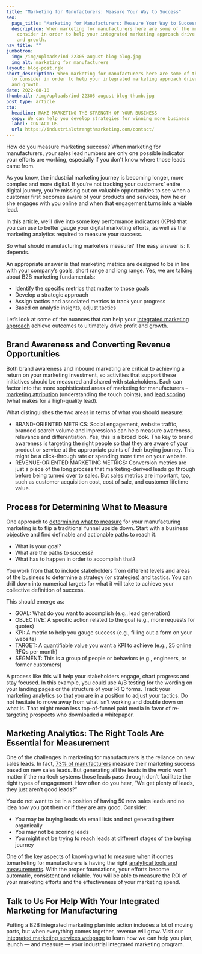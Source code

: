 ```yaml
---
title: "Marketing for Manufacturers: Measure Your Way to Success"
seo:
  page_title: "Marketing for Manufacturers: Measure Your Way to Success"
  description: When marketing for manufacturers here are some of the metrics to
    consider in order to help your integrated marketing approach drive profit
    and growth.
nav_title: ""
jumbotron:
  img: /img/uploads/ind-22305-august-blog-blog.jpg
  img_alt: marketing for manufacturers
layout: blog-post.njk
short_description: When marketing for manufacturers here are some of the metrics
  to consider in order to help your integrated marketing approach drive profit
  and growth.
date: 2022-08-10
thumbnail: /img/uploads/ind-22305-august-blog-thumb.jpg
post_type: article
cta:
  headline: MAKE MARKETING THE STRENGTH OF YOUR BUSINESS
  copy: We can help you develop strategies for winning more business
  label: CONTACT US
  url: https://industrialstrengthmarketing.com/contact/
---
```

How do you measure marketing success? When marketing for manufacturers, your sales lead numbers are only one possible indicator your efforts are working, especially if you don't know where those leads came from.



As you know, the industrial marketing journey is becoming longer, more complex and more digital. If you’re not tracking your customers’ entire digital journey, you’re missing out on valuable opportunities to see when a customer first becomes aware of your products and services, how he or she engages with you online and when that engagement turns into a viable lead.



In this article, we’ll dive into some key performance indicators (KPIs) that you can use to better gauge your digital marketing efforts, as well as the marketing analytics required to measure your success.



So what should manufacturing marketers measure? The easy answer is: It depends. 



An appropriate answer is that marketing metrics are designed to be in line with your company’s goals, short range and long range. Yes, we are talking about B2B marketing fundamentals:

* Identify the specific metrics that matter to those goals
* Develop a strategic approach
* Assign tactics and associated metrics to track your progress
* Based on analytic insights, adjust tactics 



Let’s look at some of the nuances that can help your [integrated marketing approach](https://industrialstrengthmarketing.com/services/integrated-marketing/) achieve outcomes to ultimately drive profit and growth. 

## Brand Awareness and Converting Revenue Opportunities

Both brand awareness and inbound marketing are critical to achieving a return on your marketing investment, so activities that support these initiatives should be measured and shared with stakeholders. Each can factor into the more sophisticated areas of marketing for manufacturers – [marketing attribution](https://blog.hubspot.com/marketing/attribution-reports-definition) (understanding the touch points), and [lead scoring](https://industrialmarketer.com/4-keys-successful-b2b-lead-scoring/) (what makes for a high-quality lead). 



What distinguishes the two areas in terms of what you should measure:

* BRAND-ORIENTED METRICS: Social engagement, website traffic, branded search volume and impressions can help measure awareness, relevance and differentiation. Yes, this is a broad look. The key to brand awareness is targeting the right people so that they are aware of your product or service at the appropriate points of their buying journey. This might be a click-through rate or spending more time on your website.
* REVENUE-ORIENTED MARKETING METRICS: Conversion metrics are just a piece of the long process that marketing-derived leads go through before being turned over to sales. But sales metrics are important, too, such as customer acquisition cost, cost of sale, and customer lifetime value.  

## Process for Determining What to Measure

One approach to [determining what to measure](https://industrialmarketer.com/create-digital-marketing-measurement-model/) for your manufacturing marketing is to flip a traditional funnel upside down. Start with a business objective and find definable and actionable paths to reach it. 

* What is your goal?
* What are the paths to success? 
* What has to happen in order to accomplish that?



You work from that to include stakeholders from different levels and areas of the business to determine a strategy (or strategies) and tactics. You can drill down into numerical targets for what it will take to achieve your collective definition of success.



This should emerge as:

* GOAL: What do you want to accomplish (e.g., lead generation)
* OBJECTIVE: A specific action related to the goal (e.g., more requests for quotes)
* KPI: A metric to help you gauge success (e.g., filling out a form on your website)
* TARGET: A quantifiable value you want a KPI to achieve (e.g., 25 online RFQs per month) 
* SEGMENT: This is a group of people or behaviors (e.g., engineers, or former customers)



A process like this will help your stakeholders engage, chart progress and stay focused. In this example, you could use A/B testing for the wording on your landing pages or the structure of your RFQ forms. Track your marketing analytics so that you are in a position to adjust your tactics. Do not hesitate to move away from what isn’t working and double down on what is. That might mean less top-of-funnel paid media in favor of re-targeting prospects who downloaded a whitepaper.

## Marketing Analytics: The Right Tools Are Essential for Measurement

One of the challenges in marketing for manufacturers is the reliance on new sales leads. In fact, [73% of manufacturers](https://www.marketing-engineers.co.uk/2022-marketing-in-manufacturing-report) measure their marketing success based on new sales leads. But generating all the leads in the world won’t matter if the martech systems those leads pass through don’t facilitate the right types of engagement. How often do you hear, “We get plenty of leads, they just aren’t good leads?”



You do not want to be in a position of having 50 new sales leads and no idea how you got them or if they are any good. Consider:

* You may be buying leads via email lists and not generating them organically
* You may not be scoring leads
* You might not be trying to reach leads at different stages of the buying journey



One of the key aspects of knowing what to measure when it comes tomarketing for manufacturers is having the right [analytical tools and measurements](https://industrialstrengthmarketing.com/services/analytics-and-insights/). With the proper foundations, your efforts become automatic, consistent and reliable. You will be able to measure the ROI of your marketing efforts and the effectiveness of your marketing spend. 

## Talk to Us For Help With Your Integrated Marketing for Manufacturing

Putting a B2B integrated marketing plan into action includes a lot of moving parts, but when everything comes together, revenue will grow. Visit our [integrated marketing services webpage](https://industrialstrengthmarketing.com/services/integrated-marketing/) to learn how we can help you plan, launch — and measure — your industrial integrated marketing program.